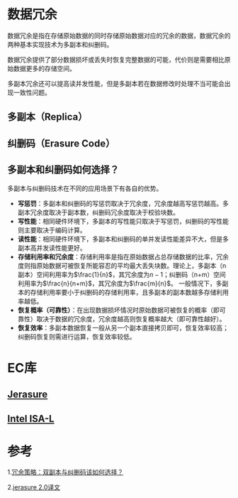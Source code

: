 # 数据冗余
数据冗余是指在存储原始数据的同时存储原始数据对应的冗余的数据，数据冗余的两种基本实现技术为多副本和纠删码。

数据冗余提供了部分数据损坏或丢失时恢复完整数据的可能，代价则是需要相比原始数据更多的存储空间。

多副本冗余还可以提高读并发性能，但是多副本若在数据修改时处理不当可能会出现一致性问题。

## 多副本（Replica）

## 纠删码（Erasure Code）

## 多副本和纠删码如何选择？
多副本与纠删码技术在不同的应用场景下有各自的优势。
- **写惩罚**：多副本和纠删码的写惩罚取决于冗余度，冗余度越高写惩罚越高。多副本冗余度取决于副本数，纠删码冗余度取决于校验块数。
- **写性能**：相同硬件环境下，多副本的写性能只取决于写惩罚，纠删码的写性能则主要取决于编码计算。
- **读性能**：相同硬件环境下，多副本和纠删码的单并发读性能差异不大，但是多副本高并发读性能更好。
- **存储利用率和冗余度**：存储利用率是指在原始数据占总存储数据的比率，冗余度则指原始数据可被恢复所能容忍的平均最大丢失块数。理论上，多副本（n副本）空间利用率为$\frac{1}{n}$，其冗余度为$n-1$；纠删码（n+m）空间利用率为$\frac{n}{n+m}$，其冗余度为$\frac{m}{n}$。
一般情况下，多副本的存储利用率要小于纠删码的存储利用率，且多副本的副本数越多存储利用率越低。
- **恢复概率（可靠性）**：在出现数据损坏情况时原始数据可被恢复的概率（即可靠性）取决于数据的冗余度，冗余度越高则恢复概率越大（即可靠性越好）。
- **恢复效率**：多副本数据恢复一般从另一个副本直接拷贝即可，恢复效率较高；纠删码恢复则需进行运算，恢复效率较低。

# EC库
## [Jerasure](http://jerasure.org/)
## [Intel ISA-L](http://www.intel.com/content/www/us/en/storage/erasure-code-isa-l-solution-video.html)

# 参考
1.[冗余策略：双副本与纠删码该如何选择？](https://www.sohu.com/a/438639905_120873674)

2.[jerasure 2.0译文](https://www.cnblogs.com/pcxie/p/7750074.html)

